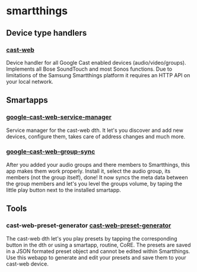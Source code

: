 # smartthings
## Device type handlers
### [cast-web](https://github.com/vervallsweg/smartthings/tree/master/device-handlers/cast-web "cast-web")
Device handler for all Google Cast enabled devices (audio/video/groups). Implements all Bose SoundTouch and most Sonos functions. Due to limitations of the Samsung Smartthings platform it requires an HTTP API on your local network.
## Smartapps
### [google-cast-web-service-manager](https://github.com/vervallsweg/smartthings/tree/master/smartapps/google-cast-web-service-manager "google-cast-web-service-manager")
Service manager for the cast-web dth. It let's you discover and add new devices, configure them, takes care of address changes and much more.
### [google-cast-web-group-sync](https://github.com/vervallsweg/smartthings/tree/master/smartapps/google-cast-web-group-sync "google-cast-web-group-sync")
After you added your audio groups and there members to Smartthings, this app makes them work properly. Install it, select the audio group, its members (not the group itself), done! It now syncs the meta data between the group members and let's you level the groups volume, by taping the little play button next to the installed smartapp.
## Tools
### cast-web-preset-generator [cast-web-preset-generator](https://vervallsweg.github.io/smartthings/cast-web-preset-generator/preset-generator.html "cast-web-preset-generator")
The cast-web dth let's you play presets by tapping the corresponding button in the dth or using a smartapp, routine, CoRE. The presets are saved in a JSON formated preset object and cannot be edited within Smartthings. Use this webapp to generate and edit your presets and save them to your cast-web device.